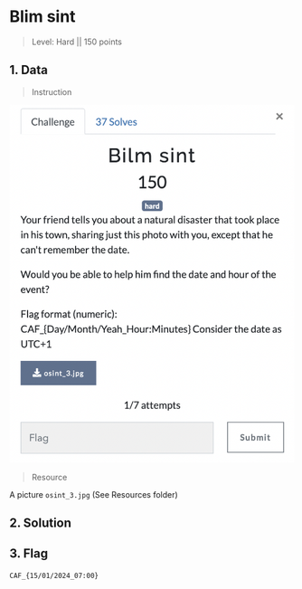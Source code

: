 # Blim sint

> Level: Hard || 150 points

## 1. Data

> Instruction

![Instruction Challenge Blim-sint](challenge_blim.png)

> Resource

A picture `osint_3.jpg` (See Resources folder)


## 2. Solution




## 3. Flag
    
```text
CAF_{15/01/2024_07:00}
```
